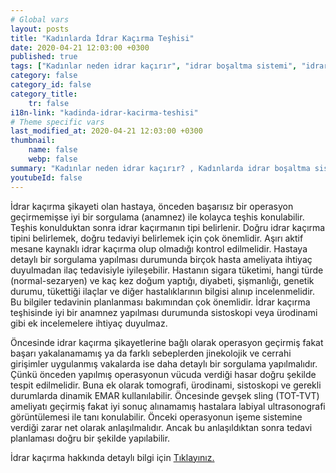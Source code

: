 ```yaml
---
# Global vars
layout: posts
title: "Kadınlarda İdrar Kaçırma Teşhisi"
date: 2020-04-21 12:03:00 +0300
published: true
tags: ["Kadınlar neden idrar kaçırır", "idrar boşaltma sistemi", "idrar kaçırma tipi", "Stres tipi idrar kaçırma", "Sıkışma tipi idrar kaçırma", "Cinsel ilişkide idrar kaçırma", "İdrar kaçırma ameliyat", "TVT ameliyatı", "TOT ameliyatı" , "idrar kaçırma ilaç", "idrar kaçırma nedeni" , "karışık tip idrar kaçırma" , "fistül idrar kaçırma" , "idrar kaçırma teşhis" , "idrar tutamama" , "idrar kaçırma tedavi", "idrar kaçırma çözüm", "idrar tutamama tedavi", "idrar kaçırma ameliyatı yan etkisi" , ]
category: false
category_id: false
category_title:
    tr: false
i18n-link: "kadinda-idrar-kacirma-teshisi"
# Theme specific vars
last_modified_at: 2020-04-21 12:03:00 +0300
thumbnail:
    name: false
    webp: false
summary: "Kadınlar neden idrar kaçırır? , Kadınlarda idrar boşaltma sistemi, idrar kaçırmaların tipleri , Stres tipi idrar kaçırma, Sıkışma ve kompeks tip idrar kaçırma, Cinsel ilişkide idrar kaçırma tedavileri, İdrar kaçırmada cerrahi tedavi, Cerrahi tedavi sonrası oluşabilicek komplikasyonlar ve tedavileri , TVT, TOT ameliyatları."
youtubeId: false
---
```






İdrar kaçırma şikayeti olan hastaya, önceden başarısız bir operasyon geçirmemişse iyi bir sorgulama (anamnez) ile kolayca teşhis konulabilir. Teşhis konulduktan sonra idrar kaçırmanın tipi belirlenir. Doğru idrar kaçırma tipini belirlemek, doğru tedaviyi belirlemek için çok önemlidir. Aşırı aktif mesane kaynaklı idrar kaçırma olup olmadığı kontrol edilmelidir. Hastaya detaylı bir sorgulama yapılması durumunda birçok hasta ameliyata ihtiyaç duyulmadan ilaç tedavisiyle iyileşebilir. Hastanın sigara tüketimi, hangi türde (normal-sezaryen) ve kaç kez doğum yaptığı, diyabeti, şişmanlığı, genetik durumu, tükettiği ilaçlar ve diğer hastalıklarının bilgisi alınıp incelenmelidir. Bu bilgiler tedavinin planlanması bakımından çok önemlidir. İdrar kaçırma teşhisinde iyi bir anamnez yapılması durumunda sistoskopi veya ürodinami gibi ek incelemelere ihtiyaç duyulmaz.

Öncesinde idrar kaçırma şikayetlerine bağlı olarak operasyon geçirmiş fakat başarı yakalanamamış ya da farklı sebeplerden jinekolojik ve cerrahi  girişimler uygulanmış vakalarda ise daha detaylı bir sorgulama yapılmalıdır. Çünkü önceden yapılmış operasyonun vücuda verdiği hasar doğru şekilde tespit edilmelidir. Buna ek olarak tomografi, ürodinami, sistoskopi ve gerekli durumlarda dinamik EMAR kullanılabilir. Öncesinde gevşek sling (TOT-TVT) ameliyatı geçirmiş fakat iyi sonuç alınamamış hastalara labiyal ultrasonografi görüntülemesi ile tanı konulabilir. Önceki operasyonun işeme sistemine verdiği zarar net olarak anlaşılmalıdır. Ancak bu anlaşıldıktan sonra tedavi planlaması doğru bir şekilde yapılabilir.


İdrar kaçırma hakkında detaylı bilgi için [Tıklayınız.](https://www.onoluroloji.com/kadinlarda-idrar-kacirma)
